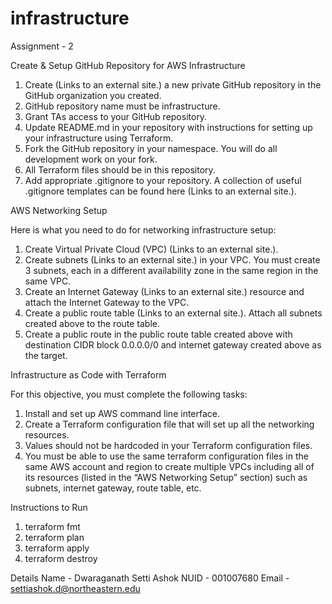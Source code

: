 # infrastructure

Assignment - 2

Create & Setup GitHub Repository for AWS Infrastructure

1. Create (Links to an external site.) a new private GitHub repository in the GitHub organization you created.
2. GitHub repository name must be infrastructure.
3. Grant TAs access to your GitHub repository.
4. Update README.md in your repository with instructions for setting up your infrastructure using Terraform.
5. Fork the GitHub repository in your namespace. You will do all development work on your fork.
6. All Terraform files should be in this repository.
7. Add appropriate .gitignore to your repository. A collection of useful .gitignore templates can be found here (Links to an external site.).

AWS Networking Setup

Here is what you need to do for networking infrastructure setup:

1. Create Virtual Private Cloud (VPC) (Links to an external site.).
2. Create subnets (Links to an external site.) in your VPC. You must create 3 subnets, each in a different availability zone in the same region in the same VPC.
3. Create an Internet Gateway (Links to an external site.) resource and attach the Internet Gateway to the VPC.
4. Create a public route table (Links to an external site.). Attach all subnets created above to the route table.
5. Create a public route in the public route table created above with destination CIDR block 0.0.0.0/0 and internet gateway created above as the target.

Infrastructure as Code with Terraform

For this objective, you must complete the following tasks:

1. Install and set up AWS command line interface.
2. Create a Terraform configuration file that will set up all the networking resources.
3. Values should not be hardcoded in your Terraform configuration files.
4. You must be able to use the same terraform configuration files in the same AWS account and region to create multiple VPCs including all of its resources (listed in the “AWS Networking Setup” section) such as subnets, internet gateway, route table, etc.

Instructions to Run 

1. terraform fmt
2. terraform plan
3. terraform apply
4. terraform destroy

Details
Name - Dwaraganath Setti Ashok
NUID - 001007680
Email - settiashok.d@northeastern.edu

